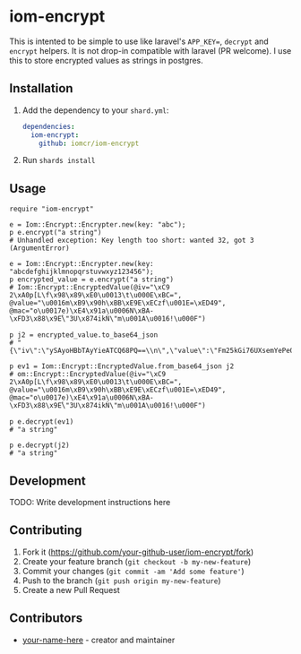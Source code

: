 # iom-encrypt

This is intented to be simple to use like laravel's `APP_KEY=`, `decrypt` and `encrypt` helpers.
It is not drop-in compatible with laravel (PR welcome).
I use this to store encrypted values as strings in postgres.

## Installation

1. Add the dependency to your `shard.yml`:

   ```yaml
   dependencies:
     iom-encrypt:
       github: iomcr/iom-encrypt
   ```

2. Run `shards install`

## Usage

```crystal
require "iom-encrypt"

e = Iom::Encrypt::Encrypter.new(key: "abc");
p e.encrypt("a string")
# Unhandled exception: Key length too short: wanted 32, got 3 (ArgumentError)

e = Iom::Encrypt::Encrypter.new(key: "abcdefghijklmnopqrstuvwxyz123456");
p encrypted_value = e.encrypt("a string")
# Iom::Encrypt::EncryptedValue(@iv="\xC9 2\xA0p[L\f\x98\x89\xE0\u0013\t\u000E\xBC=", @value="\u0016m\xB9\x90h\xBB\xE9E\xECzf\u001E=\xED49", @mac="o\u0017e)\xE4\x91a\u0006N\xBA-\xFD3\x88\x9E֠\"3U\x874ikǸ\"m\u001A\u0016!\u000F")

p j2 = encrypted_value.to_base64_json
# "{\"iv\":\"ySAyoHBbTAyYieATCQ68PQ==\\n\",\"value\":\"Fm25kGi76UXsemYePe00OQ==\\n\",\"mac\":\"bxdlKeSRYQZOui39M4ie1qAiM1WHNGlrx7gibRoWIQ8=\\n\"}"

p ev1 = Iom::Encrypt::EncryptedValue.from_base64_json j2
# om::Encrypt::EncryptedValue(@iv="\xC9 2\xA0p[L\f\x98\x89\xE0\u0013\t\u000E\xBC=", @value="\u0016m\xB9\x90h\xBB\xE9E\xECzf\u001E=\xED49", @mac="o\u0017e)\xE4\x91a\u0006N\xBA-\xFD3\x88\x9E֠\"3U\x874ikǸ\"m\u001A\u0016!\u000F")

p e.decrypt(ev1)
# "a string"

p e.decrypt(j2)
# "a string"
```

## Development

TODO: Write development instructions here

## Contributing

1. Fork it (<https://github.com/your-github-user/iom-encrypt/fork>)
2. Create your feature branch (`git checkout -b my-new-feature`)
3. Commit your changes (`git commit -am 'Add some feature'`)
4. Push to the branch (`git push origin my-new-feature`)
5. Create a new Pull Request

## Contributors

- [your-name-here](https://github.com/your-github-user) - creator and maintainer
